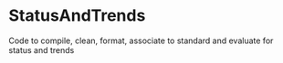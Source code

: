 # StatusAndTrends
Code to compile, clean, format, associate to standard and evaluate for status and trends
